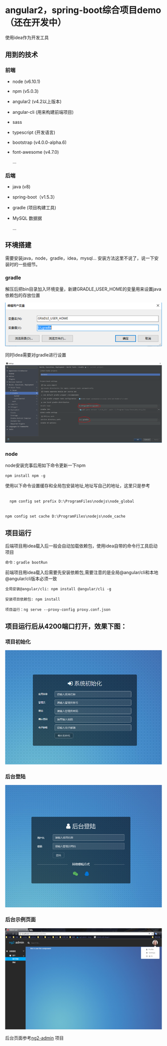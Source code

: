 # angular2，spring-boot综合项目demo（还在开发中）
  使用idea作为开发工具
## 用到的技术
### 前端
* node (v6.10.1)
* npm (v5.0.3)
* angular2 (v4.2以上版本)
* angular-cli (用来构建前端项目)
* sass
* typescript (开发语言)
* bootstrap (v4.0.0-alpha.6)
* font-awesome (v4.7.0)

  ...

### 后端
* java (v8)
* spring-boot（v1.5.3）
* gradle (项目构建工具)
* MySQL 数据据

  ...

## 环境搭建
  需要安装java，node，gradle，idea，mysql... 安装方法这里不说了，说一下安装时的一些细节。
  ### gradle
  解压后把bin目录加入环境变量，新建GRADLE_USER_HOME的变量用来设置java依赖包的存放位置

  ![gradle_user_home](./readme/gradle_user_home.png)

  同时idea需要对gradle进行设置

   ![gradle_user_home](./readme/idea_gradle_setting.png)

   ### node
  node安装完事后用如下命令更新一下npm

  <code>npm install npm -g</code>

  使用以下命令设置缓存和全局包安装地址,地址写自己的地址，这里只是参考

  <code>
  npm config set prefix D:\ProgramFiles\nodejs\node_global

  npm config set cache D:\ProgramFiles\nodejs\node_cache
  </code>


## 项目运行
后端项目用idea载入后一般会自动加载依赖包，使用idea自带的命令行工具启动项目

    命令：gradle bootRun

前端项目用idea载入后需要先安装依赖包,需要注意的是全局@angular/cli和本地@angular/cli版本必须一致

    全局安装@angular/cli: npm install @angular/cli -g

    安装项目依赖包: npm install

    项目运行：ng serve --proxy-config proxy.conf.json

## 项目运行后从4200端口打开，效果下图：
  ### 项目初始化
  ![app-init](./readme/app-init.png)

  ### 后台登陆
  ![Admin-login](./readme/admin-login.png)

  ### 后台示例页面
  ![Admin-user](./readme/admin-user.png)

  后台页面参考[ng2-admin](https://github.com/akveo/ng2-admin) 项目
